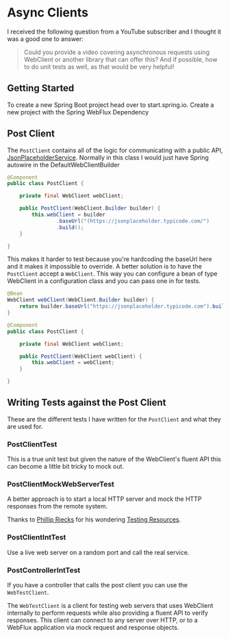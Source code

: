 # Async Clients

I received the following question from a YouTube subscriber and I thought it was a good one to answer: 

<blockquote>
Could you provide a video covering asynchronous requests using WebClient or another library that can offer this? And if possible, how to do unit tests as well, as that would be very helpful!
</blockquote>

## Getting Started 

To create a new Spring Boot project head over to start.spring.io. Create a new project with the Spring WebFlux Dependency

## Post Client 

The `PostClient` contains all of the logic for communicating with a public API, [JsonPlaceholderService](https://jsonplaceholder.typicode.com/). Normally in this class I would just have Spring autowire in the DefaultWebClientBuilder 

```java
@Component
public class PostClient {

    private final WebClient webClient;

    public PostClient(WebClient.Builder builder) {
        this.webClient = builder
                .baseUrl("(https://jsonplaceholder.typicode.com/")
                .build();
    }

}
```

This makes it harder to test because you're hardcoding the baseUrl here and it makes it impossible to override. A better solution is to have the `PostClient` accept
a `WebClient`. This way you can configure a bean of type WebClient in a configuration class and you can pass one in for tests. 

```java
@Bean
WebClient webClient(WebClient.Builder builder) {
    return builder.baseUrl("https://jsonplaceholder.typicode.com").build();
}
```

```java
@Component
public class PostClient {

    private final WebClient webClient;

    public PostClient(WebClient webClient) {
        this.webClient = webClient;
    }

}
```

## Writing Tests against the Post Client

These are the different tests I have written for the `PostClient` and what they are used for. 

### PostClientTest

This is a true unit test but given the nature of the WebClient's fluent API this can become a little bit tricky to mock out.

### PostClientMockWebServerTest

A better approach is to start a local HTTP server and mock the HTTP responses from the remote system. 

Thanks to [Phillip Riecks](https://x.com/rieckpil) for his wondering [Testing Resources](https://rieckpil.de/spring-webclient-for-restful-communication-setup-and-examples/). 

### PostClientIntTest

Use a live web server on a random port and call the real service.

### PostControllerIntTest

If you have a controller that calls the post client you can use the `WebTestClient`. 

The `WebTestClient` is a client for testing web servers that uses WebClient internally to perform requests while also providing a fluent API to verify responses. This client can connect to any server over HTTP, or to a WebFlux application via mock request and response objects.


